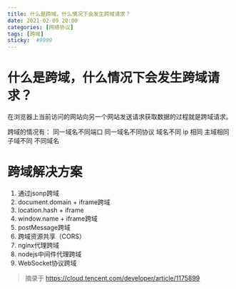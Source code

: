 ```yaml
---
title: 什么是跨域，什么情况下会发生跨域请求？
date: 2021-02-09 20:00
categories: [网络协议]
tags: [跨域]
sticky:  #9999
---
```

# 什么是跨域，什么情况下会发生跨域请求？
在浏览器上当前访问的网站向另一个网站发送请求获取数据的过程就是跨域请求。

跨域的情况有：
同一域名不同端口
同一域名不同协议
域名不同 ip 相同
主域相同子域不同
不同域名

# 跨域解决方案
1. 通过jsonp跨域
2. document.domain + iframe跨域
3. location.hash + iframe
4. window.name + iframe跨域
5. postMessage跨域
6. 跨域资源共享（CORS）
7. nginx代理跨域
8. nodejs中间件代理跨域
9. WebSocket协议跨域

> 摘录于 https://cloud.tencent.com/developer/article/1175899